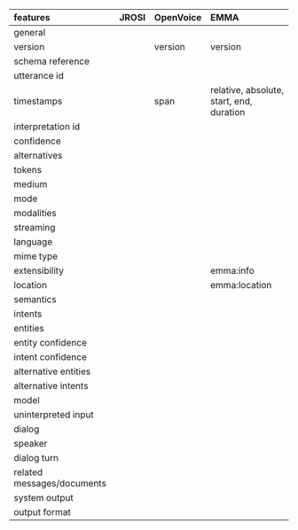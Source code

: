 | features                   | JROSI   | OpenVoice   | EMMA                                     |
|:---------------------------|:--------|:------------|:-----------------------------------------|
| general                    |         |             |                                          |
| version                    |         | version     | version                                  |
| schema reference           |         |             |                                          |
| utterance id               |         |             |                                          |
| timestamps                 |         | span        | relative, absolute, start, end, duration |
| interpretation id          |         |             |                                          |
| confidence                 |         |             |                                          |
| alternatives               |         |             |                                          |
| tokens                     |         |             |                                          |
| medium                     |         |             |                                          |
| mode                       |         |             |                                          |
| modalities                 |         |             |                                          |
| streaming                  |         |             |                                          |
| language                   |         |             |                                          |
| mime type                  |         |             |                                          |
| extensibility              |         |             | emma:info                                |
| location                   |         |             | emma:location                            |
| semantics                  |         |             |                                          |
| intents                    |         |             |                                          |
| entities                   |         |             |                                          |
| entity confidence          |         |             |                                          |
| intent confidence          |         |             |                                          |
| alternative entities       |         |             |                                          |
| alternative intents        |         |             |                                          |
| model                      |         |             |                                          |
| uninterpreted input        |         |             |                                          |
| dialog                     |         |             |                                          |
| speaker                    |         |             |                                          |
| dialog turn                |         |             |                                          |
| related messages/documents |         |             |                                          |
| system output              |         |             |                                          |
| output format              |         |             |                                          |